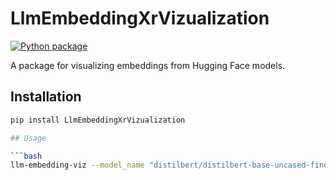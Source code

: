 # LlmEmbeddingXrVizualization
[![Python package](https://github.com/rmr327/LlmEmbeddingXrVizualization/actions/workflows/python-package.yml/badge.svg)](https://github.com/rmr327/LlmEmbeddingXrVizualization/actions/workflows/python-package.yml)

A package for visualizing embeddings from Hugging Face models.

## Installation

```bash
pip install LlmEmbeddingXrVizualization

## Usage

```bash
llm-embedding-viz --model_name "distilbert/distilbert-base-uncased-finetuned-sst-2-english" --words "example,words,here" --domains "games,trading,school" -s